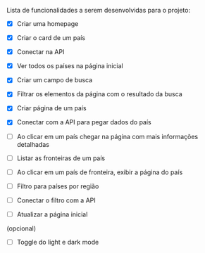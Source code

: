 Lista de funcionalidades a serem desenvolvidas para o projeto:

- [X] Criar uma homepage
- [X] Criar o card de um país
- [X] Conectar na API
- [X] Ver todos os países na página inicial

- [X] Criar um campo de busca
- [X] Filtrar os elementos da página com o resultado da busca

- [X] Criar página de um país
- [X] Conectar com a API para pegar dados do país
- [ ] Ao clicar em um país chegar na página com mais informações detalhadas


- [ ] Listar as fronteiras de um país
- [ ] Ao clicar em um país de fronteira, exibir a página do país

- [ ] Filtro para países por região
- [ ] Conectar o filtro com a API
- [ ] Atualizar a página inicial

(opcional)
- [ ] Toggle do light e dark mode